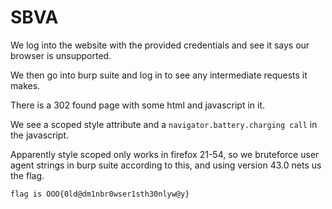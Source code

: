 # SBVA

We log into the website with the provided credentials and see it says our browser is unsupported.

We then go into burp suite and log in to see any intermediate requests it makes.

There is a 302 found page with some html and javascript in it.

We see a scoped style attribute and a `navigator.battery.charging call` in the javascript.

Apparently style scoped only works in firefox 21-54, so we bruteforce user agent strings in burp suite according to this, and using version 43.0 nets us the flag.

`flag is OOO{0ld@dm1nbr0wser1sth30nlyw@y}`
